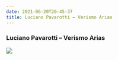 ```yaml
---
date: 2021-06-20T20-45-37
title: Luciano Pavarotti – Verismo Arias
---
```

### Luciano Pavarotti – Verismo Arias
[1]:https://www.discogs.com/release/6372835

[![](https://img.discogs.com/3CrEX805cIoushXrKYyX5xybQsk=/fit-in/422x396/filters:strip_icc():format(jpeg):mode_rgb():quality(90)/discogs-images/R-6372835-1572491217-7128.jpeg.jpg)][1]
